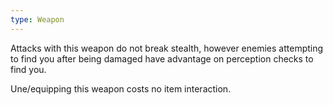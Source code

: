 ```yaml
---
type: Weapon
---
```

Attacks with this weapon do not break stealth, however enemies attempting to find you after being damaged have advantage on perception checks to find you.

Une/equipping this weapon costs no item interaction.